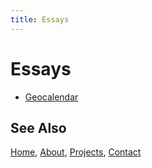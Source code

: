```yaml
---
title: Essays
---
```


# Essays

- [Geocalendar](/essays/geocalendar.html)

## See Also

[Home](/), [About](/about.html), [Projects](/projects/), [Contact](/contact.html)
